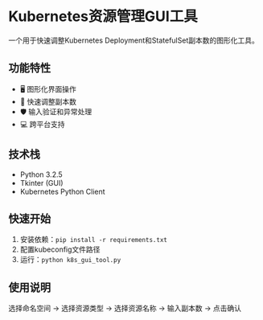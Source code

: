 # Kubernetes资源管理GUI工具

一个用于快速调整Kubernetes Deployment和StatefulSet副本数的图形化工具。

## 功能特性
- 🖥️ 图形化界面操作
- 🔄 快速调整副本数
- 🛡️ 输入验证和异常处理
- 💻 跨平台支持

## 技术栈
- Python 3.2.5
- Tkinter (GUI)
- Kubernetes Python Client

## 快速开始
1. 安装依赖：`pip install -r requirements.txt`
2. 配置kubeconfig文件路径
3. 运行：`python k8s_gui_tool.py`

## 使用说明
选择命名空间 → 选择资源类型 → 选择资源名称 → 输入副本数 → 点击确认
